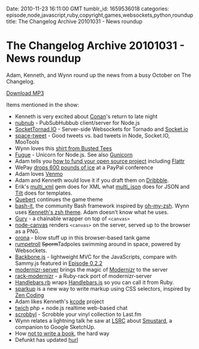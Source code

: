 Date: 2010-11-23 16:11:00 GMT
tumblr_id: 1659536018
categories: episode,node,javascript,ruby,copyright,games,websockets,python,roundup
title: The Changelog Archive 20101031 - News roundup

# The Changelog Archive 20101031 - News roundup

Adam, Kenneth, and Wynn round up the news from a busy October on The Changelog.

[Download MP3](http://changelogshow.com/105/18325-the-changelog-archive-20101031-news-roundup.mp3)

Items mentioned in the show:

* Kenneth is very excited about [Conan](http://www.teamcoco.com/)'s return to late night
* [nubnub](http://thechangelog.com/post/1256056798/nubnub-node-js-pubsubhubbub-client-server-implementation) - PubSubHubbub client/server for Node.js
* [SocketTornad.IO](http://thechangelog.com/post/1219197715/sockettornad-io-socket-io-protocol-for-the-python-tornad) - Server-side Websockets for Tornado and [Socket.io](http://socket.io)
* [space-tweet](http://thechangelog.com/post/1222370200/space-tweet-node-socket-io-mootools-twitter-space-invade) - Good tweets vs. bad tweets in Node, Socket.IO, MooTools
* Wynn loves this [shirt from Busted Tees](http://www.bustedtees.com/blowme)
* [Fugue](http://thechangelog.com/post/1223016293/fugue-unicorn-for-node-js) - Unicorn for Node.js. See also [Gunicorn](http://gunicorn.org/)
* Adam tells you [how to fund your open source project](http://thechangelog.com/post/1223333770/how-to-fund-your-open-source-projects) including [Flattr](http://flattr.com/)
* WePay [drops 600 pounds of ice](http://techcrunch.com/2010/10/26/wepay-ice-paypal/) at a PayPal conference
* Adam loves [Venmo](http://venmo.com)
* Adam and Kenneth would love it if you draft them on [Dribbble](http://dribbble.com).
* Erik's [multi_xml](http://thechangelog.com/post/1235135529/multi-xml-a-generic-swappable-back-end-for-xml-handling) gem does for XML what [multi_json](https://github.com/intridea/multi_json) does for JSON and [Tilt](https://github.com/rtomayko/tilt) does for templates.
* [Quebert](http://thechangelog.com/post/1238053750/quebert-a-pluggable-worker-queue-inspired-by-beanstalk) continues the game theme
* [bash-it](http://thechangelog.com/post/1253059801/bash-it-a-community-bash-framework), the community Bash framework inspired by [oh-my-zsh](http://github.com/robbyrussell/oh-my-zsh). Wynn uses [Kenneth's zsh theme](https://github.com/robbyrussell/oh-my-zsh/blob/master/themes/kennethreitz.zsh-theme). Adam doesn't know what he uses.
* [Gury](http://thechangelog.com/post/1291711468/gury-a-jquery-inspired-html5-canvas-javascript) - a chainable wrapper on top of `<canvas>`
* [node-canvas](http://thechangelog.com/post/1489735759/node-canvas-render-and-stream-html5-canvas-using-node-js) renders `<canvas>` on the server, served up to the browser as a PNG.
* [orona](http://thechangelog.com/post/1293058752/orona-multiplayer-websockets-tank-warefare-node-js) - blow stuff up in this browser-based tank game
* [rumpetroll](http://rumpetroll.com/) <del>Sperm</del>Tadpoles swimming around in space, powered by Websockets.
* [Backbone.js](http://documentcloud.github.com/backbone/) - lightweight MVC for the JavaScripts, compare with Sammy.js featured in [Episode 0.2.2](http://thechangelog.com/post/553380723/episode-0-2-2-sammy-js-with-aaron-quint)
* [modernizr-server](http://thechangelog.com/post/1401439015/modernizr-server-modernizr-on-the-server-side) brings the magic of [Modernizr](http://www.modernizr.com/) to the server
* [rack-modernizr](http://thechangelog.com/post/1522032622/rack-modernizr-rack-middleware-for-bring-modernizr-serve) - a Ruby-rack port of modernizr-server
* [Handlebars.rb](http://thechangelog.com/post/1417702799/handlebars-rb-ruby-bindings-for-handlebars-js) wraps [Handlebars.js](http://thechangelog.com/post/1111122817/handlebars-js) so you can call it from Ruby.
* [sparkup](http://thechangelog.com/post/1421721495/sparkup-a-parser-for-a-condensed-html-format) is a new way to write markup using CSS selectors, inspired by [Zen Coding](http://code.google.com/p/zen-coding/)
* Adam likes Kenneth's [kcode](https://github.com/kennethreitz/kcode.tmbundle) project
* [twich](http://thechangelog.com/post/1422032099/twich-php-node-js-realtime-web-based-chat) php + node.js realtime web-based chat
* [scrobbyl](http://thechangelog.com/post/1440399456/scrobbyl-automatically-scrobble-your-vinyl-collection-in) - Scrobble your vinyl collection to Last.fm
* Wynn relates a lightning talk he saw at [LSRC](http://www.lonestarrubyconf.com/) about [Smustard](http://www.smustard.com/), a companion to Google SketchUp.
* How [not to write a book](https://github.com/martinemde/learn-ruby-the-hard-way/issues/closed#issue/1), the hard way
* Defunkt has updated [hurl](https://github.com/defunkt/hurl)
